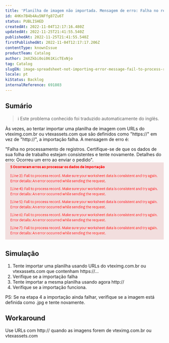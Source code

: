 ```yaml
---
title: 'Planilha de imagem não importada. Mensagem de erro: Falha no registro de processamento.'
id: 4HKn7B4b4Au5NFfg87Zu6T
status: PUBLISHED
createdAt: 2022-11-04T12:17:16.480Z
updatedAt: 2022-11-25T21:41:55.540Z
publishedAt: 2022-11-25T21:41:55.540Z
firstPublishedAt: 2022-11-04T12:17:17.206Z
contentType: knownIssue
productTeam: Catalog
author: 2mXZkbi0oi061KicTExNjo
tag: Catalog
slugEN: image-spreadsheet-not-importing-error-message-fail-to-process-record
locale: pt
kiStatus: Backlog
internalReference: 691803
---
```


## Sumário

>ℹ️ Este problema conhecido foi traduzido automaticamente do inglês.



Às vezes, ao tentar importar uma planilha de imagem com URLs do vteximg.com.br ou vtexassets.com que são definidos como "https://" em vez de "http://", a importação falha. A mensagem de erro é:

"Falha no processamento de registros. Certifique-se de que os dados de sua folha de trabalho estejam consistentes e tente novamente. Detalhes do erro: Ocorreu um erro ao enviar o pedido".
 ![](https://raw.githubusercontent.com/vtexdocs/help-center-content/refs/heads/main/docs/pt/known-issues/Catalog/planilha-de-imagem-nao-importada-mensagem-de-erro-falha-no-registro-de-processamento_1.png)



## Simulação



1. Tente importar uma planilha usando URLs do vteximg.com.br ou vtexassets.com que contenham https://...
2. Verifique se a importação falha
3. Tente importar a mesma planilha usando agora http://
4. Verifique se a importação funciona.

PS: Se na etapa 4 a importação ainda falhar, verifique se a imagem está definida como .jpg e tente novamente.



## Workaround


Use URLs com http:// quando as imagens forem de vteximg.com.br ou vtexassets.com

